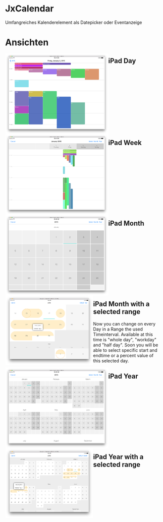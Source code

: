 # JxCalendar
Umfangreiches Kalenderelement als Datepicker oder Eventanzeige

# Ansichten

<a href="https://github.com/JeanetteMueller/JxCalendar/blob/master/Screenshots/ipad_day.png" target="_blank">
<img src="https://github.com/JeanetteMueller/JxCalendar/blob/master/Screenshots/ipad_day.png" height="260" width="333" align="left" style="float:left;" /></a><h2>iPad Day</h2>
<p style="clear:both;"></p>

<a href="https://github.com/JeanetteMueller/JxCalendar/blob/master/Screenshots/ipad_week.png" target="_blank">
<img src="https://github.com/JeanetteMueller/JxCalendar/blob/master/Screenshots/ipad_week.png" height="260" width="333" align="left" style="float:left;" /></a><h2>iPad Week</h2>
<p style="clear:both;"></p>

<a href="https://github.com/JeanetteMueller/JxCalendar/blob/master/Screenshots/ipad_month.png" target="_blank">
<img src="https://github.com/JeanetteMueller/JxCalendar/blob/master/Screenshots/ipad_month.png" height="260" width="333" align="left" style="float:left;"" /></a><h2>iPad Month</h2>
<p style="clear:both;"></p>

<a href="https://github.com/JeanetteMueller/JxCalendar/blob/master/Screenshots/ipad_month_range.png" target="_blank">
<img src="https://github.com/JeanetteMueller/JxCalendar/blob/master/Screenshots/ipad_month_range.png" height="225" width="284" align="left" /></a><h2>iPad Month with a selected range</h2>
Now you can change on every Day in a Range the used Timeinterval. Available at this time is "whole day", "workday" and "half day". 
Soon you will be able to select specific start and endtime or a percent value of this selected day.
<p style="clear:both;"></p>


<a href="https://github.com/JeanetteMueller/JxCalendar/blob/master/Screenshots/ipad_year.png" target="_blank">
<img src="https://github.com/JeanetteMueller/JxCalendar/blob/master/Screenshots/ipad_year.png" height="260" width="333" align="left" /></a><h2>iPad Year</h2>
<p style="clear:both;"></p>

<a href="https://github.com/JeanetteMueller/JxCalendar/blob/master/Screenshots/ipad_year_range.png" target="_blank">
<img src="https://github.com/JeanetteMueller/JxCalendar/blob/master/Screenshots/ipad_year_range.png" height="225" width="284" align="left" /></a><h2>iPad Year with a selected range</h2>
<p style="clear:both;"></p>

